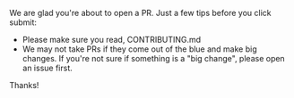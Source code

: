 We are glad you're about to open a PR. Just a few tips before you click submit:

* Please make sure you read, CONTRIBUTING.md
* We may not take PRs if they come out of the blue and make big changes. 
  If you're not sure if something is a "big change", please open an issue first.
  
Thanks!
